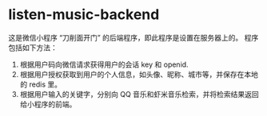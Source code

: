 # listen-music-backend

这是微信小程序 “刀削面开门” 的后端程序，即此程序是设置在服务器上的。
程序包括如下方法：
1. 根据用户码向微信请求获得用户的会话 key 和 openid.
2. 根据用户授权获取到用户的个人信息，如头像、昵称、城市等，并保存在本地的 redis 里。
3. 根据用户输入的关键字，分别向 QQ 音乐和虾米音乐检索，并将检索结果返回给小程序的前端。
